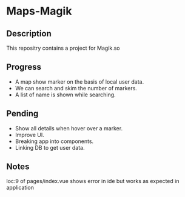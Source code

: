 # Maps-Magik

## Description
[Live Project]: https://nimble-dodol-f0b632.netlify.app/
This repositry contains a project for Magik.so

## Progress
- A map show marker on the basis of local user data.
- We can search and skim the number of markers.
- A list of name is shown while searching.

## Pending
- Show all details when hover over a marker.
- Improve UI.
- Breaking app into components.
- Linking DB to get user data.

## Notes
loc:9 of pages/index.vue shows error in ide but works as expected in application